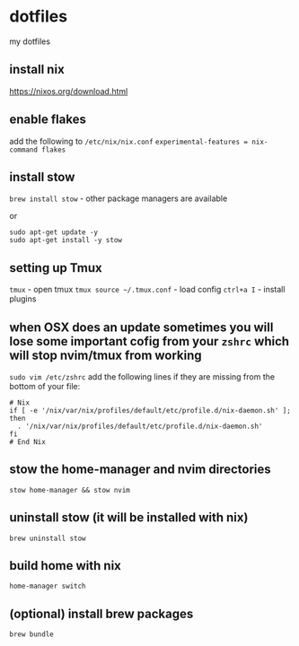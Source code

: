 # dotfiles
my dotfiles

## install nix
https://nixos.org/download.html

## enable flakes
add the following to `/etc/nix/nix.conf`
`experimental-features = nix-command flakes`

## install stow
`brew install stow` - other package managers are available

or 

```
sudo apt-get update -y
sudo apt-get install -y stow
```

## setting up Tmux
`tmux` - open tmux
`tmux source ~/.tmux.conf` - load config
`ctrl+a I` - install plugins

## when OSX does an update sometimes you will lose some important cofig from your `zshrc` which will stop nvim/tmux from working
`sudo vim /etc/zshrc`
add the following lines if they are missing from the bottom of your file:
```zshrc
# Nix
if [ -e '/nix/var/nix/profiles/default/etc/profile.d/nix-daemon.sh' ]; then
  . '/nix/var/nix/profiles/default/etc/profile.d/nix-daemon.sh'
fi
# End Nix
```
## stow the home-manager and nvim directories
`stow home-manager && stow nvim` 

## uninstall stow (it will be installed with nix)
`brew uninstall stow`

## build home with nix
`home-manager switch`

## (optional) install brew packages
`brew bundle`
